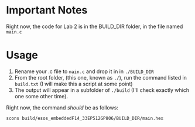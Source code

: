 # Important Notes
Right now, the code for Lab 2 is in the BUILD_DIR folder, in the file named ```main.c```


# Usage
1. Rename your .c file to ```main.c``` and drop it in in ```./BUILD_DIR```
2. From the root folder, (this one, known as ```./```), run the command listed in ```build.txt``` (I will make this a script at some point)
3. The output will appear in a subfolder of ```./build``` (I'll check exactly which one some other time).



Right now, the command *should* be as follows:

```scons build/esos_embeddedF14_33EP512GP806/BUILD_DIR/main.hex```